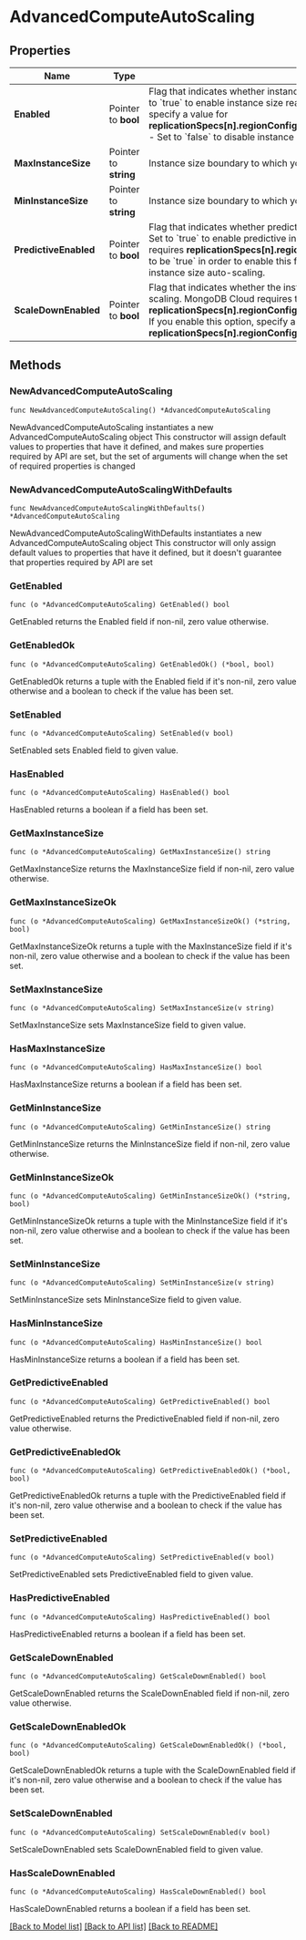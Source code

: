 # AdvancedComputeAutoScaling

## Properties

Name | Type | Description | Notes
------------ | ------------- | ------------- | -------------
**Enabled** | Pointer to **bool** | Flag that indicates whether instance size reactive auto-scaling is enabled.  - Set to &#x60;true&#x60; to enable instance size reactive auto-scaling. If enabled, you must specify a value for **replicationSpecs[n].regionConfigs[m].autoScaling.compute.maxInstanceSize**. - Set to &#x60;false&#x60; to disable instance size reactive auto-scaling. | [optional] 
**MaxInstanceSize** | Pointer to **string** | Instance size boundary to which your cluster can automatically scale. | [optional] [readonly] 
**MinInstanceSize** | Pointer to **string** | Instance size boundary to which your cluster can automatically scale. | [optional] [readonly] 
**PredictiveEnabled** | Pointer to **bool** | Flag that indicates whether predictive instance size auto-scaling is enabled.  - Set to &#x60;true&#x60; to enable predictive instance size auto-scaling. MongoDB Cloud requires **replicationSpecs[n].regionConfigs[m].autoScaling.compute.enabled** to be &#x60;true&#x60; in order to enable this feature. - Set to &#x60;false&#x60; to disable predictive instance size auto-scaling. | [optional] 
**ScaleDownEnabled** | Pointer to **bool** | Flag that indicates whether the instance size may scale down via reactive auto-scaling. MongoDB Cloud requires this parameter if **replicationSpecs[n].regionConfigs[m].autoScaling.compute.enabled** is &#x60;true&#x60;. If you enable this option, specify a value for **replicationSpecs[n].regionConfigs[m].autoScaling.compute.minInstanceSize**. | [optional] 

## Methods

### NewAdvancedComputeAutoScaling

`func NewAdvancedComputeAutoScaling() *AdvancedComputeAutoScaling`

NewAdvancedComputeAutoScaling instantiates a new AdvancedComputeAutoScaling object
This constructor will assign default values to properties that have it defined,
and makes sure properties required by API are set, but the set of arguments
will change when the set of required properties is changed

### NewAdvancedComputeAutoScalingWithDefaults

`func NewAdvancedComputeAutoScalingWithDefaults() *AdvancedComputeAutoScaling`

NewAdvancedComputeAutoScalingWithDefaults instantiates a new AdvancedComputeAutoScaling object
This constructor will only assign default values to properties that have it defined,
but it doesn't guarantee that properties required by API are set

### GetEnabled

`func (o *AdvancedComputeAutoScaling) GetEnabled() bool`

GetEnabled returns the Enabled field if non-nil, zero value otherwise.

### GetEnabledOk

`func (o *AdvancedComputeAutoScaling) GetEnabledOk() (*bool, bool)`

GetEnabledOk returns a tuple with the Enabled field if it's non-nil, zero value otherwise
and a boolean to check if the value has been set.

### SetEnabled

`func (o *AdvancedComputeAutoScaling) SetEnabled(v bool)`

SetEnabled sets Enabled field to given value.

### HasEnabled

`func (o *AdvancedComputeAutoScaling) HasEnabled() bool`

HasEnabled returns a boolean if a field has been set.
### GetMaxInstanceSize

`func (o *AdvancedComputeAutoScaling) GetMaxInstanceSize() string`

GetMaxInstanceSize returns the MaxInstanceSize field if non-nil, zero value otherwise.

### GetMaxInstanceSizeOk

`func (o *AdvancedComputeAutoScaling) GetMaxInstanceSizeOk() (*string, bool)`

GetMaxInstanceSizeOk returns a tuple with the MaxInstanceSize field if it's non-nil, zero value otherwise
and a boolean to check if the value has been set.

### SetMaxInstanceSize

`func (o *AdvancedComputeAutoScaling) SetMaxInstanceSize(v string)`

SetMaxInstanceSize sets MaxInstanceSize field to given value.

### HasMaxInstanceSize

`func (o *AdvancedComputeAutoScaling) HasMaxInstanceSize() bool`

HasMaxInstanceSize returns a boolean if a field has been set.
### GetMinInstanceSize

`func (o *AdvancedComputeAutoScaling) GetMinInstanceSize() string`

GetMinInstanceSize returns the MinInstanceSize field if non-nil, zero value otherwise.

### GetMinInstanceSizeOk

`func (o *AdvancedComputeAutoScaling) GetMinInstanceSizeOk() (*string, bool)`

GetMinInstanceSizeOk returns a tuple with the MinInstanceSize field if it's non-nil, zero value otherwise
and a boolean to check if the value has been set.

### SetMinInstanceSize

`func (o *AdvancedComputeAutoScaling) SetMinInstanceSize(v string)`

SetMinInstanceSize sets MinInstanceSize field to given value.

### HasMinInstanceSize

`func (o *AdvancedComputeAutoScaling) HasMinInstanceSize() bool`

HasMinInstanceSize returns a boolean if a field has been set.
### GetPredictiveEnabled

`func (o *AdvancedComputeAutoScaling) GetPredictiveEnabled() bool`

GetPredictiveEnabled returns the PredictiveEnabled field if non-nil, zero value otherwise.

### GetPredictiveEnabledOk

`func (o *AdvancedComputeAutoScaling) GetPredictiveEnabledOk() (*bool, bool)`

GetPredictiveEnabledOk returns a tuple with the PredictiveEnabled field if it's non-nil, zero value otherwise
and a boolean to check if the value has been set.

### SetPredictiveEnabled

`func (o *AdvancedComputeAutoScaling) SetPredictiveEnabled(v bool)`

SetPredictiveEnabled sets PredictiveEnabled field to given value.

### HasPredictiveEnabled

`func (o *AdvancedComputeAutoScaling) HasPredictiveEnabled() bool`

HasPredictiveEnabled returns a boolean if a field has been set.
### GetScaleDownEnabled

`func (o *AdvancedComputeAutoScaling) GetScaleDownEnabled() bool`

GetScaleDownEnabled returns the ScaleDownEnabled field if non-nil, zero value otherwise.

### GetScaleDownEnabledOk

`func (o *AdvancedComputeAutoScaling) GetScaleDownEnabledOk() (*bool, bool)`

GetScaleDownEnabledOk returns a tuple with the ScaleDownEnabled field if it's non-nil, zero value otherwise
and a boolean to check if the value has been set.

### SetScaleDownEnabled

`func (o *AdvancedComputeAutoScaling) SetScaleDownEnabled(v bool)`

SetScaleDownEnabled sets ScaleDownEnabled field to given value.

### HasScaleDownEnabled

`func (o *AdvancedComputeAutoScaling) HasScaleDownEnabled() bool`

HasScaleDownEnabled returns a boolean if a field has been set.

[[Back to Model list]](../README.md#documentation-for-models) [[Back to API list]](../README.md#documentation-for-api-endpoints) [[Back to README]](../README.md)


